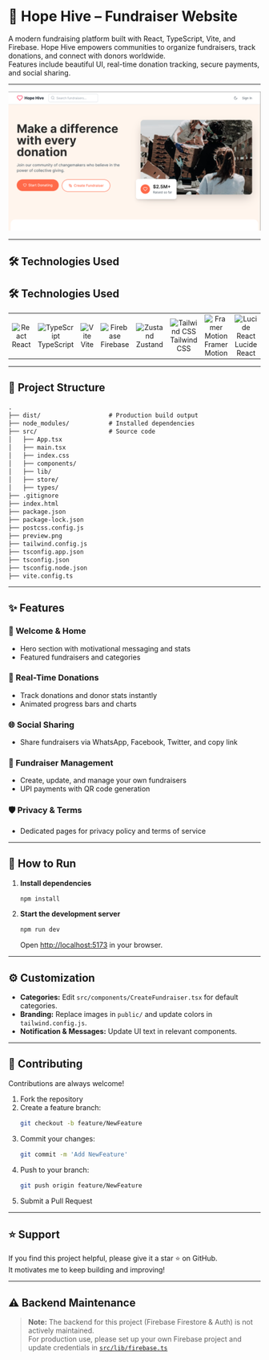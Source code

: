 # 🌟 Hope Hive – Fundraiser Website

A modern fundraising platform built with React, TypeScript, Vite, and Firebase. Hope Hive empowers communities to organize fundraisers, track donations, and connect with donors worldwide.  
Features include beautiful UI, real-time donation tracking, secure payments, and social sharing.

---

<p align="center">
  <img src="preview.png" alt="App Preview" width="600"/>
</p>

---

## 🛠 Technologies Used

## 🛠 Technologies Used

<table>
  <tr>
    <td align="center" width="96">
      <img src="https://techstack-generator.vercel.app/react-icon.svg" alt="React" width="48" height="48" />
      <br>React
    </td>
    <td align="center" width="96">
      <img src="https://techstack-generator.vercel.app/ts-icon.svg" alt="TypeScript" width="48" height="48" />
      <br>TypeScript
    </td>
    <td align="center" width="96">
      <img src="https://vitejs.dev/logo.svg" alt="Vite" width="48" height="48" />
      <br>Vite
    </td>
    <td align="center" width="96">
      <img src="https://www.vectorlogo.zone/logos/firebase/firebase-icon.svg" alt="Firebase" width="48" height="48" />
      <br>Firebase
    </td>
    <td align="center" width="96">
      <img src="https://raw.githubusercontent.com/pmndrs/zustand/main/logo.svg" alt="Zustand" width="48" height="48" />
      <br>Zustand
    </td>
    <td align="center" width="96">
      <img src="https://www.vectorlogo.zone/logos/tailwindcss/tailwindcss-icon.svg" alt="Tailwind CSS" width="48" height="48" />
      <br>Tailwind CSS
    </td>
    <td align="center" width="96">
      <img src="https://raw.githubusercontent.com/framer/logo/main/logo.svg" alt="Framer Motion" width="48" height="48" />
      <br>Framer Motion
    </td>
    <td align="center" width="96">
      <img src="https://lucide.dev/logo.svg" alt="Lucide React" width="48" height="48" />
      <br>Lucide React
    </td>
  </tr>
</table>

---

## 📂 Project Structure

```
.
├── dist/                   # Production build output
├── node_modules/           # Installed dependencies
├── src/                    # Source code
│   ├── App.tsx
│   ├── main.tsx
│   ├── index.css
│   ├── components/
│   ├── lib/
│   ├── store/
│   ├── types/
├── .gitignore
├── index.html
├── package.json
├── package-lock.json
├── postcss.config.js
├── preview.png
├── tailwind.config.js
├── tsconfig.app.json
├── tsconfig.json
├── tsconfig.node.json
├── vite.config.ts
```

---

## ✨ Features

### 👋 Welcome & Home
- Hero section with motivational messaging and stats
- Featured fundraisers and categories

### 🔔 Real-Time Donations
- Track donations and donor stats instantly
- Animated progress bars and charts

### 🌐 Social Sharing
- Share fundraisers via WhatsApp, Facebook, Twitter, and copy link

### 📌 Fundraiser Management
- Create, update, and manage your own fundraisers
- UPI payments with QR code generation

### 🛡️ Privacy & Terms
- Dedicated pages for privacy policy and terms of service

---

## 🚀 How to Run

1. **Install dependencies**
   ```bash
   npm install
   ```
2. **Start the development server**
   ```bash
   npm run dev
   ```
   Open [http://localhost:5173](http://localhost:5173) in your browser.

---

## ⚙️ Customization

- **Categories:** Edit `src/components/CreateFundraiser.tsx` for default categories.
- **Branding:** Replace images in `public/` and update colors in `tailwind.config.js`.
- **Notification & Messages:** Update UI text in relevant components.

---

## 🤝 Contributing

Contributions are always welcome!

1. Fork the repository
2. Create a feature branch:
   ```bash
   git checkout -b feature/NewFeature
   ```
3. Commit your changes:
   ```bash
   git commit -m 'Add NewFeature'
   ```
4. Push to your branch:
   ```bash
   git push origin feature/NewFeature
   ```
5. Submit a Pull Request

---

## ⭐ Support

If you find this project helpful, please give it a star ⭐ on GitHub.  
It motivates me to keep building and improving!

---

## ⚠️ Backend Maintenance

> **Note:** The backend for this project (Firebase Firestore & Auth) is not actively maintained.  
> For production use, please set up your own Firebase project and update credentials in [`src/lib/firebase.ts`](src/lib/firebase.ts)
